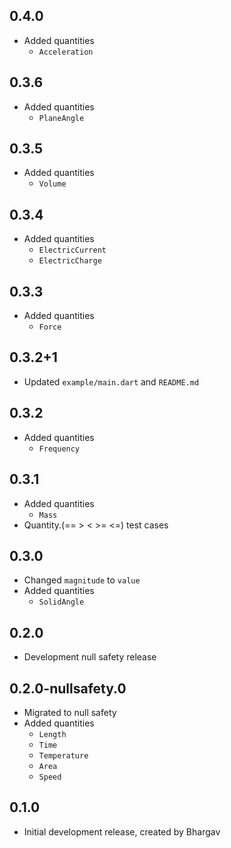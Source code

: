 ## 0.4.0

- Added quantities
  - `Acceleration`

## 0.3.6

- Added quantities
  - `PlaneAngle`

## 0.3.5

- Added quantities
  - `Volume`

## 0.3.4

- Added quantities
  - `ElectricCurrent`
  - `ElectricCharge`

## 0.3.3

- Added quantities
  - `Force`

## 0.3.2+1

- Updated `example/main.dart` and `README.md`

## 0.3.2

- Added quantities
  - `Frequency`

## 0.3.1

- Added quantities
  - `Mass`
- Quantity.(== > < >= <=) test cases

## 0.3.0

- Changed `magnitude` to `value`
- Added quantities
  - `SolidAngle`

## 0.2.0

- Development null safety release

## 0.2.0-nullsafety.0

- Migrated to null safety
- Added quantities
  - `Length`
  - `Time`
  - `Temperature`
  - `Area`
  - `Speed`

## 0.1.0

- Initial development release, created by Bhargav
